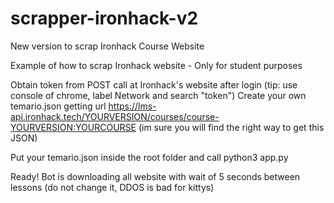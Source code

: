 # scrapper-ironhack-v2
New version to scrap Ironhack Course Website 

Example of how to scrap Ironhack website - Only for student purposes

Obtain token from POST call at Ironhack's website after login (tip: use console of chrome, label Network and search "token") 
Create your own temario.json getting url
https://lms-api.ironhack.tech/YOURVERSION/courses/course-YOURVERSION:YOURCOURSE (im sure you will find the right way to get this JSON)

Put your temario.json inside the root folder and call python3 app.py

Ready! Bot is downloading all website with wait of 5 seconds between lessons (do not change it, DDOS is bad for kittys)

